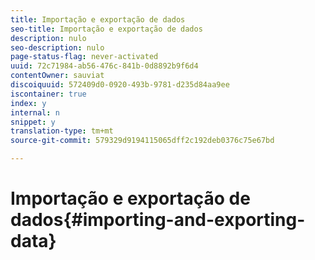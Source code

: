 ```yaml
---
title: Importação e exportação de dados
seo-title: Importação e exportação de dados
description: nulo
seo-description: nulo
page-status-flag: never-activated
uuid: 72c71984-ab56-476c-841b-0d8892b9f6d4
contentOwner: sauviat
discoiquuid: 572409d0-0920-493b-9781-d235d84aa9ee
iscontainer: true
index: y
internal: n
snippet: y
translation-type: tm+mt
source-git-commit: 579329d9194115065dff2c192deb0376c75e67bd

---
```



# Importação e exportação de dados{#importing-and-exporting-data}

